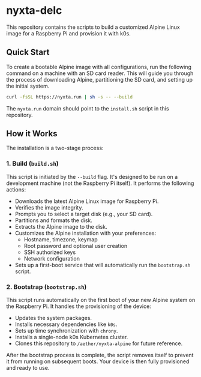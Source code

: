 # nyxta-delc

This repository contains the scripts to build a customized Alpine Linux image for a Raspberry Pi and provision it with k0s.

## Quick Start

To create a bootable Alpine image with all configurations, run the following command on a machine with an SD card reader. This will guide you through the process of downloading Alpine, partitioning the SD card, and setting up the initial system.

```bash
curl -fsSL https://nyxta.run | sh -s -- --build
```

The `nyxta.run` domain should point to the `install.sh` script in this repository.

## How it Works

The installation is a two-stage process:

### 1. Build (`build.sh`)

This script is initiated by the `--build` flag. It's designed to be run on a development machine (not the Raspberry Pi itself). It performs the following actions:

- Downloads the latest Alpine Linux image for Raspberry Pi.
- Verifies the image integrity.
- Prompts you to select a target disk (e.g., your SD card).
- Partitions and formats the disk.
- Extracts the Alpine image to the disk.
- Customizes the Alpine installation with your preferences:
    - Hostname, timezone, keymap
    - Root password and optional user creation
    - SSH authorized keys
    - Network configuration
- Sets up a first-boot service that will automatically run the `bootstrap.sh` script.

### 2. Bootstrap (`bootstrap.sh`)

This script runs automatically on the first boot of your new Alpine system on the Raspberry Pi. It handles the provisioning of the device:

- Updates the system packages.
- Installs necessary dependencies like `k0s`.
- Sets up time synchronization with `chrony`.
- Installs a single-node k0s Kubernetes cluster.
- Clones this repository to `/aether/nyxta-alpine` for future reference.

After the bootstrap process is complete, the script removes itself to prevent it from running on subsequent boots. Your device is then fully provisioned and ready to use.
